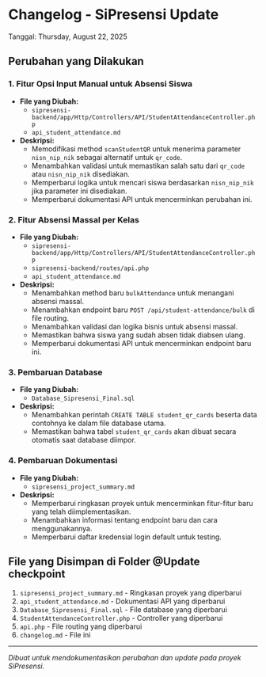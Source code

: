# Changelog - SiPresensi Update

Tanggal: Thursday, August 22, 2025

## Perubahan yang Dilakukan

### 1. Fitur Opsi Input Manual untuk Absensi Siswa
- **File yang Diubah:** 
  - `sipresensi-backend/app/Http/Controllers/API/StudentAttendanceController.php`
  - `api_student_attendance.md`
- **Deskripsi:**
  - Memodifikasi method `scanStudentQR` untuk menerima parameter `nisn_nip_nik` sebagai alternatif untuk `qr_code`.
  - Menambahkan validasi untuk memastikan salah satu dari `qr_code` atau `nisn_nip_nik` disediakan.
  - Memperbarui logika untuk mencari siswa berdasarkan `nisn_nip_nik` jika parameter ini disediakan.
  - Memperbarui dokumentasi API untuk mencerminkan perubahan ini.

### 2. Fitur Absensi Massal per Kelas
- **File yang Diubah:**
  - `sipresensi-backend/app/Http/Controllers/API/StudentAttendanceController.php`
  - `sipresensi-backend/routes/api.php`
  - `api_student_attendance.md`
- **Deskripsi:**
  - Menambahkan method baru `bulkAttendance` untuk menangani absensi massal.
  - Menambahkan endpoint baru `POST /api/student-attendance/bulk` di file routing.
  - Menambahkan validasi dan logika bisnis untuk absensi massal.
  - Memastikan bahwa siswa yang sudah absen tidak diabsen ulang.
  - Memperbarui dokumentasi API untuk mencerminkan endpoint baru ini.

### 3. Pembaruan Database
- **File yang Diubah:**
  - `Database_Sipresensi_Final.sql`
- **Deskripsi:**
  - Menambahkan perintah `CREATE TABLE student_qr_cards` beserta data contohnya ke dalam file database utama.
  - Memastikan bahwa tabel `student_qr_cards` akan dibuat secara otomatis saat database diimpor.

### 4. Pembaruan Dokumentasi
- **File yang Diubah:**
  - `sipresensi_project_summary.md`
- **Deskripsi:**
  - Memperbarui ringkasan proyek untuk mencerminkan fitur-fitur baru yang telah diimplementasikan.
  - Menambahkan informasi tentang endpoint baru dan cara menggunakannya.
  - Memperbarui daftar kredensial login default untuk testing.

## File yang Disimpan di Folder @Update checkpoint
1. `sipresensi_project_summary.md` - Ringkasan proyek yang diperbarui
2. `api_student_attendance.md` - Dokumentasi API yang diperbarui
3. `Database_Sipresensi_Final.sql` - File database yang diperbarui
4. `StudentAttendanceController.php` - Controller yang diperbarui
5. `api.php` - File routing yang diperbarui
6. `changelog.md` - File ini

---
*Dibuat untuk mendokumentasikan perubahan dan update pada proyek SiPresensi.*